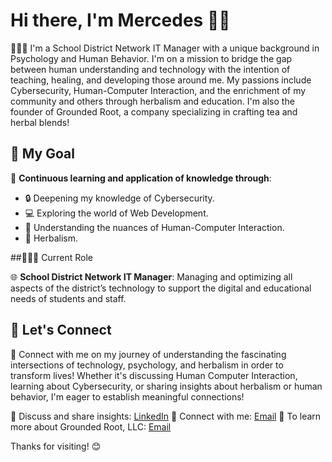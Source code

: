 <!-- Your Name -->
# Hi there, I'm Mercedes 👋🏽 

<!-- Introduction -->
👩🏽‍💻 I'm a School District Network IT Manager with a unique background in Psychology and Human Behavior. I'm on a mission to bridge the gap between human understanding and technology with the intention of teaching, healing, and developing those around me. My passions include Cybersecurity, Human-Computer Interaction, and the enrichment of my community and others through herbalism and education. I'm also the founder of Grounded Root, a company specializing in crafting tea and herbal blends!

<!-- My Goal -->
## 🚀 My Goal

🌱 **Continuous learning and application of knowledge through**: 
- 🔒 Deepening my knowledge of Cybersecurity.
- 💻 Exploring the world of Web Development.
- 🧠 Understanding the nuances of Human-Computer Interaction.
- 🌿 Herbalism.

<!-- Current Role -->
##👩🏽‍💻 Current Role

🌐 **School District Network IT Manager**: Managing and optimizing all aspects of the district’s technology to support the digital and educational needs of students and staff.

<!-- Let's Connect -->
## 🌟 Let's Connect

🔗 Connect with me on my journey of understanding the fascinating intersections of technology, psychology, and herbalism in order to transform lives! Whether it's discussing Human Computer Interaction, learning about Cybersecurity, or sharing insights about herbalism or human behavior, I'm eager to establish meaningful connections!

💭 Discuss and share insights: [LinkedIn](https://www.linkedin.com/in/mercedes-neal) 
📧 Connect with me: [Email](mailto:visionswithaction@gmail.com)
🌿 To learn more about Grounded Root, LLC: [Email](mailto:groundedrootllc@gmail.com)

Thanks for visiting! 😊
